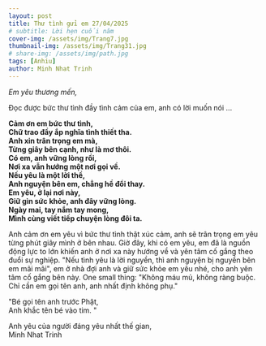 ```yaml
---
layout: post
title: Thư tình gửi em 27/04/2025
# subtitle: Lời hẹn cuối năm
cover-img: /assets/img/Trang7.jpg
thumbnail-img: /assets/img/Trang31.jpg
# share-img: /assets/img/path.jpg
tags: [Anhiu]
author: Minh Nhat Trinh
---
```

*Em yêu thương mến,*

Đọc được bức thư tình đầy tình cảm của em, anh có lời muốn nói ...

**Cảm ơn em bức thư tình,  
Chữ trao đầy ắp nghĩa tình thiết tha.  
Anh xin trân trọng em mà,  
Từng giây bên cạnh, như là mơ thôi.  
Có em, anh vững lòng rồi,  
Nơi xa vẫn hướng một nơi gọi về.  
Nếu yêu là một lời thề,  
Anh nguyện bên em, chẳng hề đổi thay.  
Em yêu, ở lại nơi này,  
Giữ gìn sức khỏe, anh đây vững lòng.  
Ngày mai, tay nắm tay mong,  
Mình cùng viết tiếp chuyện lòng đôi ta.**

Anh cảm ơn em yêu vì bức thư tình thật xúc cảm, anh sẽ trân trọng em yêu từng phút giây mình ở bên nhau. Giờ đây, khi có em yêu, em đã là nguồn động lực to lớn khiến anh ở nơi xa này hướng về và yên tâm cố gắng theo đuổi sự nghiệp. "Nếu tình yêu là lời nguyền, thì anh nguyện bị nguyền bên em mãi mãi", em ở nhà đợi anh và giữ sức khỏe em yêu nhé, cho anh yên tâm cố gắng bên này. One small thing: "Không máu mủ, không ràng buộc. Chỉ cần em gọi tên anh, anh nhất định không phụ."

"Bé gọi tên anh trước Phật,  
Anh khắc tên bé vào tim.  "

Anh yêu của người đáng yêu nhất thế gian,  
Minh Nhat Trinh
